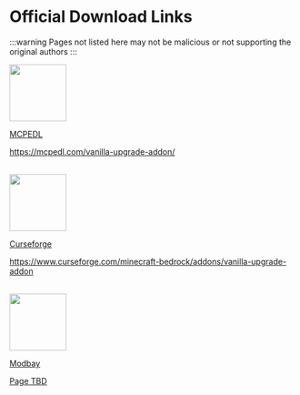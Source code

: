 # Official Download Links
:::warning
Pages not listed here may not be malicious or not supporting the original authors
:::

<a href="https://mcpedl.com/vanilla-upgrade-addon/">
<div class="SmallLinkCard">
  <div class="aimg"><img src="https://mcpedl.com/_nuxt/img/logo.e39b598.png" alt="" width="100" height="100"></div>
  <div class="textBox">
    <p class="h1">MCPEDL</p>
    <p class="p">https://mcpedl.com/vanilla-upgrade-addon/</p>
  <div>
</div></div></div></a><br>

<a href="https://www.curseforge.com/minecraft-bedrock/addons/vanilla-upgrade-addon">
<div class="SmallLinkCard">
  <div class="aimg"><img src="https://images-wixmp-ed30a86b8c4ca887773594c2.wixmp.com/f/15a10966-3031-4c71-9c5d-0b2aa31b1af2/dfvkx77-cc87588e-be1b-431c-9713-0c7c5bf77f88.png?token=eyJ0eXAiOiJKV1QiLCJhbGciOiJIUzI1NiJ9.eyJzdWIiOiJ1cm46YXBwOjdlMGQxODg5ODIyNjQzNzNhNWYwZDQxNWVhMGQyNmUwIiwiaXNzIjoidXJuOmFwcDo3ZTBkMTg4OTgyMjY0MzczYTVmMGQ0MTVlYTBkMjZlMCIsIm9iaiI6W1t7InBhdGgiOiJcL2ZcLzE1YTEwOTY2LTMwMzEtNGM3MS05YzVkLTBiMmFhMzFiMWFmMlwvZGZ2a3g3Ny1jYzg3NTg4ZS1iZTFiLTQzMWMtOTcxMy0wYzdjNWJmNzdmODgucG5nIn1dXSwiYXVkIjpbInVybjpzZXJ2aWNlOmZpbGUuZG93bmxvYWQiXX0.XfY4s4WeFD2zofQgdkmKMRQWE6ms9RvmlXDtm8PuzhE" alt="" width="100" height="100"></div>
  <div class="textBox">
    <p class="h1">Curseforge</p>
    <p class="p">https://www.curseforge.com/minecraft-bedrock/addons/vanilla-upgrade-addon</p>
  <div>
</div></div></div></a><br>

<a href="https://modbay.org/user/villagecool/">
<div class="SmallLinkCard">
  <div class="aimg"><img src="https://pbs.twimg.com/profile_images/1719976740452257792/EDG7_JYa_400x400.jpg" alt="" width="100" height="100"></div>
  <div class="textBox">
    <p class="h1">Modbay</p>
    <p class="p">Page TBD</p>
  <div>
</div></div></div></a>
